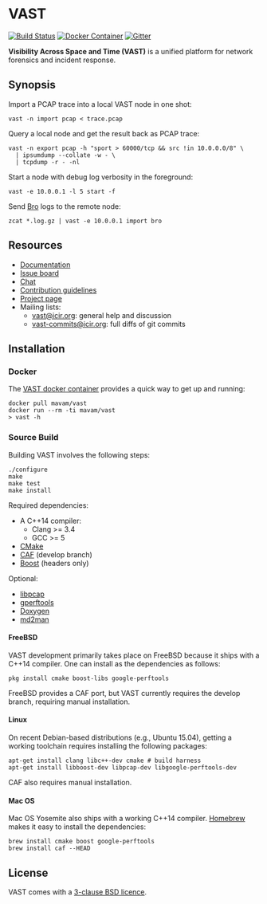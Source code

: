 # VAST

[![Build Status][jenkins-badge]][jenkins-url]
[![Docker Container][docker-badge]][docker-url]
[![Gitter][gitter-badge]](https://gitter.im/mavam/vast)

**Visibility Across Space and Time (VAST)** is a unified platform for network
forensics and incident response.

## Synopsis

Import a PCAP trace into a local VAST node in one shot:

    vast -n import pcap < trace.pcap

Query a local node and get the result back as PCAP trace:

    vast -n export pcap -h "sport > 60000/tcp && src !in 10.0.0.0/8" \
      | ipsumdump --collate -w - \
      | tcpdump -r - -nl

Start a node with debug log verbosity in the foreground:

    vast -e 10.0.0.1 -l 5 start -f

Send [Bro](http://www.bro.org) logs to the remote node:

    zcat *.log.gz | vast -e 10.0.0.1 import bro

## Resources

- [Documentation](https://github.com/mavam/vast/wiki)
- [Issue board](https://waffle.io/mavam/vast)
- [Chat](https://gitter.im/mavam/vast)
- [Contribution guidelines](CONTRIBUTING.md)
- [Project page](http://vast.tools)
- Mailing lists:
    - [vast@icir.org][mailing-list]: general help and discussion
    - [vast-commits@icir.org][mailing-list-commits]: full diffs of git commits

## Installation

### Docker

The [VAST docker container](https://registry.hub.docker.com/u/mavam/vast/)
provides a quick way to get up and running:

    docker pull mavam/vast
    docker run --rm -ti mavam/vast
    > vast -h

### Source Build

Building VAST involves the following steps:

    ./configure
    make
    make test
    make install

Required dependencies:

- A C++14 compiler:
  - Clang >= 3.4
  - GCC >= 5
- [CMake](http://www.cmake.org)
- [CAF](https://github.com/actor-framework/actor-framework) (develop branch)
- [Boost](http://www.boost.org) (headers only)

Optional:

- [libpcap](http://www.tcpdump.org)
- [gperftools](http://code.google.com/p/google-perftools)
- [Doxygen](http://www.doxygen.org)
- [md2man](https://github.com/sunaku/md2man)

#### FreeBSD

VAST development primarily takes place on FreeBSD because it ships with a C++14
compiler. One can install as the dependencies as follows:

    pkg install cmake boost-libs google-perftools

FreeBSD provides a CAF port, but VAST currently requires the develop branch,
requiring manual installation.

#### Linux

On recent Debian-based distributions (e.g., Ubuntu 15.04), getting a working
toolchain requires installing the following packages:

    apt-get install clang libc++-dev cmake # build harness
    apt-get install libboost-dev libpcap-dev libgoogle-perftools-dev

CAF also requires manual installation.

#### Mac OS

Mac OS Yosemite also ships with a working C++14 compiler.
[Homebrew](http://brew.sh) makes it easy to install the dependencies:

    brew install cmake boost google-perftools
    brew install caf --HEAD

## License

VAST comes with a [3-clause BSD
licence](https://raw.github.com/mavam/vast/master/COPYING).

[mailing-list]: http://mailman.icsi.berkeley.edu/mailman/listinfo/vast
[mailing-list-commits]: http://mailman.icsi.berkeley.edu/mailman/listinfo/vast-commits
[jenkins-url]: http://mobi39.cpt.haw-hamburg.de/view/VAST%20Build%20Status/
[jenkins-badge]: http://mobi39.cpt.haw-hamburg.de/buildStatus/icon?job=VAST/master%20branch
[gitter-badge]: https://img.shields.io/badge/gitter-join%20chat%20%E2%86%92-green.svg
[docker-url]: https://quay.io/repository/mavam/vast
[docker-badge]: https://quay.io/repository/mavam/vast/status

